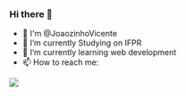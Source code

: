 ### Hi there 👋
- 👀 I'm @JoaozinhoVicente
- 🔭 I’m currently Studying on IFPR
- 🌱 I’m currently learning web development
- 📫 How to reach me:

<a href="https://www.instagram.com/pvd.joaozinhovicent/" target="_blank"><img src="https://img.shields.io/badge/-Instagram-%23E4405F?style=for-the-badge&logo=instagram&logoColor=white" target="_blank"></a>
